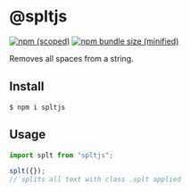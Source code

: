 # @spltjs

[![npm (scoped)](https://img.shields.io/npm/v/spltjs.svg)](https://www.npmjs.com/package/spltjs)
[![npm bundle size (minified)](https://img.shields.io/bundlephobia/min/spltjs.svg)](https://www.npmjs.com/package/spltjs)

Removes all spaces from a string.

## Install

```
$ npm i spltjs
```

## Usage

```js
import splt from "spltjs";

splt({});
// splits all text with class .splt applied
```
